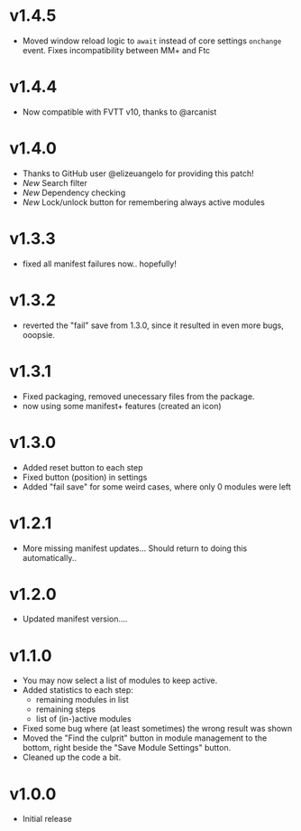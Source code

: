 # v1.4.5
- Moved window reload logic to `await` instead of core settings `onchange` event. Fixes incompatibility between MM+ and Ftc

# v1.4.4

- Now compatible with FVTT v10, thanks to @arcanist

# v1.4.0

- Thanks to GitHub user @elizeuangelo for providing this patch!
- *New* Search filter
- *New* Dependency checking
- *New* Lock/unlock button for remembering always active modules

# v1.3.3

- fixed all manifest failures now.. hopefully!

# v1.3.2

- reverted the "fail" save from 1.3.0, since it resulted in even more bugs, ooopsie.

# v1.3.1

- Fixed packaging, removed unecessary files from the package.
- now using some manifest+ features  (created an icon)

# v1.3.0

- Added reset button to each step
- Fixed button (position) in settings
- Added "fail save" for some weird cases, where only 0 modules were left

# v1.2.1

- More missing manifest updates... Should return to doing this automatically..

# v1.2.0

- Updated manifest version....

# v1.1.0

- You may now select a list of modules to keep active.
- Added statistics to each step:
  - remaining modules in list
  - remaining steps
  - list of (in-)active modules
- Fixed some bug where (at least sometimes) the wrong result was shown
- Moved the "Find the culprit" button in module management to the bottom, right beside the "Save Module Settings" button.
- Cleaned up the code a bit.

# v1.0.0

- Initial release
